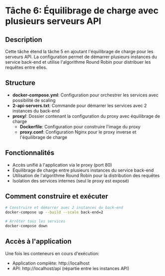 # Tâche 6: Équilibrage de charge avec plusieurs serveurs API

## Description
Cette tâche étend la tâche 5 en ajoutant l'équilibrage de charge pour les serveurs API. La configuration permet de démarrer plusieurs instances du service back-end et utilise l'algorithme Round Robin pour distribuer les requêtes entre elles.

## Structure
- **docker-compose.yml**: Configuration pour orchestrer les services avec possibilité de scaling
- **2-api-servers.txt**: Commande pour démarrer les services avec 2 instances du back-end
- **proxy/**: Dossier contenant la configuration du proxy avec équilibrage de charge
  - **Dockerfile**: Configuration pour construire l'image du proxy
  - **proxy.conf**: Configuration Nginx pour le proxy inverse et l'équilibrage de charge

## Fonctionnalités
- Accès unifié à l'application via le proxy (port 80)
- Équilibrage de charge entre plusieurs instances du service back-end
- Utilisation de l'algorithme Round Robin pour la distribution des requêtes
- Isolation des services internes (seul le proxy est exposé)

## Comment construire et exécuter
```bash
# Construire et démarrer avec 2 instances du back-end
docker-compose up --build --scale back-end=2

# Arrêter tous les services
docker-compose down
```

## Accès à l'application
Une fois les conteneurs en cours d'exécution:
- Application complète: http://localhost
- API: http://localhost/api (répartie entre les instances API)
